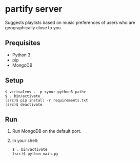 partify server
==============
Suggests playlists based on music preferences of users who
are geographically close to you.

Prequisites
-----------
* Python 3
* pip
* MongoDB

Setup
-----

    $ virtualenv . -p <your python3 path>
    $ . bin/activate
    (src)$ pip install -r requirements.txt
    (src)$ deactivate

Run
---
1.  Run MongoDB on the default port.

2.  In your shell:

        $ . bin/activate
        (src)$ python main.py
